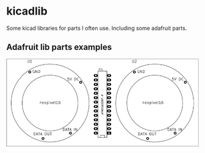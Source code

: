 # kicadlib

Some kicad libraries for parts I often use. Including some adafruit parts.

## Adafruit lib parts examples

![alt](https://github.com/noisegate/kicadlib/blob/master/pics/ada-brd.svg)

